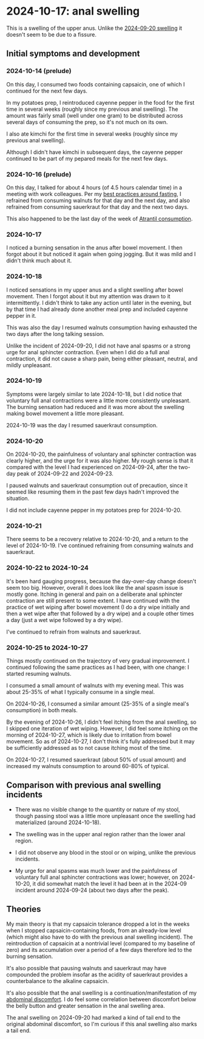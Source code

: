 # 2024-10-17: anal swelling

This is a swelling of the upper anus. Unlike the [2024-09-20
swelling](2024-09-20-anal-swelling.md) it doesn't seem to be due to a
fissure.

## Initial symptoms and development

### 2024-10-14 (prelude)

On this day, I consumed two foods containing capsaicin, one of which I
continued for the next few days.

In my potatoes prep, I reintroduced cayenne pepper in the food for the
first time in several weeks (roughly since my previous anal
swelling). The amount was fairly small (well under one gram) to be
distributed across several days of consuming the prep, so it's not
much on its own.

I also ate kimchi for the first time in several weeks
(roughly since my previous anal swelling).

Although I didn't have kimchi in subsequent days, the cayenne pepper
continued to be part of my pepared meals for the next few days.

### 2024-10-16 (prelude)

On this day, I talked for about 4 hours (of 4.5 hours calendar time)
in a meeting with work colleagues. Per my [best practices around
fasting](../../best-practices/best-practices-around-fasting.md), I
refrained from consuming walnuts for that day and the next day, and
also refrained from consuming sauerkraut for that day and the next two
days.

This also happened to be the last day of the week of [Atrantil
consumption](2024-10-02-atrantil-purchase.md).

### 2024-10-17

I noticed a burning sensation in the anus after bowel movement. I then
forgot about it but noticed it again when going jogging. But it was
mild and I didn't think much about it.

### 2024-10-18

I noticed sensations in my upper anus and a slight swelling after
bowel movement. Then I forgot about it but my attention was drawn to
it intermittently. I didn't think to take any action until later in
the evening, but by that time I had already done another meal prep and
included cayenne pepper in it.

This was also the day I resumed walnuts consumption having exhausted
the two days after the long talking session.

Unlike the incident of 2024-09-20, I did not have anal spasms or a
strong urge for anal sphincter contraction. Even when I did do a full
anal contraction, it did not cause a sharp pain, being either
pleasant, neutral, and mildly unpleasant.

### 2024-10-19

Symptoms were largely similar to late 2024-10-18, but I did notice
that voluntary full anal contractions were a little more consistently
unpleasant. The burning sensation had reduced and it was more about
the swelling making bowel movement a little more pleasant.

2024-10-19 was the day I resumed sauerkraut consumption.

### 2024-10-20

On 2024-10-20, the painfulness of voluntary anal sphincter contraction
was clearly higher, and the urge for it was also higher. My rough
sense is that it compared with the level I had experienced on
2024-09-24, after the two-day peak of 2024-09-22 and 2024-09-23.

I paused walnuts and sauerkraut consumption out of precaution, since
it seemed like resuming them in the past few days hadn't improved the
situation.

I did not include cayenne pepper in my potatoes prep for 2024-10-20.

### 2024-10-21

There seems to be a recovery relative to 2024-10-20, and a return to
the level of 2024-10-19. I've continued refraining from consuming
walnuts and sauerkraut.

### 2024-10-22 to 2024-10-24

It's been hard gauging progress, because the day-over-day change
doesn't seem too big. However, overall it does look like the anal
spasm issue is mostly gone. Itching in general and pain on a
deliberate anal sphincter contraction are still present to some
extent. I have continued with the practice of wet wiping after bowel
movement (I do a dry wipe initially and then a wet wipe after that
followed by a dry wipe) and a couple other times a day (just a wet
wipe followed by a dry wipe).

I've continued to refrain from walnuts and sauerkraut.

### 2024-10-25 to 2024-10-27

Things mostly continued on the trajectory of very gradual
improvement. I continued following the same practices as I had been,
with one change: I started resuming walnuts.

I consumed a small amount of walnuts with my evening meal. This was
about 25-35% of what I typically consume in a single meal.

On 2024-10-26, I consumed a similar amount (25-35% of a single meal's
consumption) in both meals.

By the evening of 2024-10-26, I didn't feel itching from the anal
swelling, so I skipped one iteration of wet wiping. However, I did
feel some itching on the morning of 2024-10-27, which is likely due to
irritation from bowel movement. So as of 2024-10-27, I don't think
it's fully addressed but it may be sufficiently addressed as to not
cause itching most of the time.

On 2024-10-27, I resumed sauerkraut (about 50% of usual amount) and
increased my walnuts consumption to around 60-80% of typical.

## Comparison with previous anal swelling incidents

* There was no visible change to the quantity or nature of my stool,
  though passing stool was a little more unpleasant once the swelling
  had materialized (around 2024-10-18).

* The swelling was in the upper anal region rather than the lower anal
  region.

* I did not observe any blood in the stool or on wiping, unlike the
  previous incidents.

* My urge for anal spasms was much lower and the painfulness of
  voluntary full anal sphincter contractions was lower; however, on
  2024-10-20, it did somewhat match the level it had been at in the
  2024-09 incident around 2024-09-24 (about two days after the peak).

## Theories

My main theory is that my capsaicin tolerance dropped a lot in the
weeks when I stopped capsaicin-containing foods, from an already-low
level (which might also have to do with the previous anal swelling
incident). The reintroduction of capsaicin at a nontrivial level
(compared to my baseline of zero) and its accumulation over a period
of a few days therefore led to the burning sensation.

It's also possible that pausing walnuts and sauerkraut may have
compounded the problem insofar as the acidity of sauerkraut provides a
counterbalance to the alkaline capsaicin.

It's also possible that the anal swelling is a
continuation/manifestation of my [abdominal
discomfort](2024-10-08-onward-abdominal-discomfort-and-other-symptoms.md). I
do feel some correlation between discomfort below the belly button and
greater sensation in the anal swelling area.

The anal swelling on 2024-09-20 had marked a kind of tail end to the
original abdominal discomfort, so I'm curious if this anal swelling
also marks a tail end.
